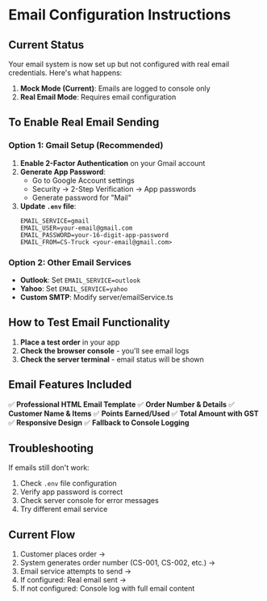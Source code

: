# Email Configuration Instructions

## Current Status
Your email system is now set up but not configured with real email credentials. Here's what happens:

1. **Mock Mode (Current)**: Emails are logged to console only
2. **Real Email Mode**: Requires email configuration

## To Enable Real Email Sending

### Option 1: Gmail Setup (Recommended)
1. **Enable 2-Factor Authentication** on your Gmail account
2. **Generate App Password**:
   - Go to Google Account settings
   - Security → 2-Step Verification → App passwords
   - Generate password for "Mail"
3. **Update `.env` file**:
   ```
   EMAIL_SERVICE=gmail
   EMAIL_USER=your-email@gmail.com
   EMAIL_PASSWORD=your-16-digit-app-password
   EMAIL_FROM=CS-Truck <your-email@gmail.com>
   ```

### Option 2: Other Email Services
- **Outlook**: Set `EMAIL_SERVICE=outlook`
- **Yahoo**: Set `EMAIL_SERVICE=yahoo`
- **Custom SMTP**: Modify server/emailService.ts

## How to Test Email Functionality

1. **Place a test order** in your app
2. **Check the browser console** - you'll see email logs
3. **Check the server terminal** - email status will be shown

## Email Features Included

✅ **Professional HTML Email Template**
✅ **Order Number & Details**
✅ **Customer Name & Items**
✅ **Points Earned/Used**
✅ **Total Amount with GST**
✅ **Responsive Design**
✅ **Fallback to Console Logging**

## Troubleshooting

If emails still don't work:
1. Check `.env` file configuration
2. Verify app password is correct
3. Check server console for error messages
4. Try different email service

## Current Flow

1. Customer places order → 
2. System generates order number (CS-001, CS-002, etc.) → 
3. Email service attempts to send → 
4. If configured: Real email sent → 
5. If not configured: Console log with full email content
